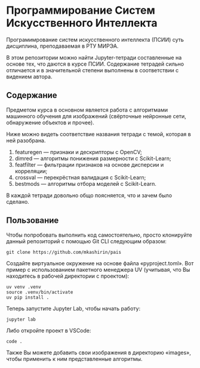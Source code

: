 # Программирование Систем Искусственного Интеллекта

Програмимрование систем искусственного интеллекта (ПСИИ) суть дисциплина,
преподаваемая в РТУ МИРЭА.

В этом репозитории можно найти Jupyter-тетради составленные на основе тех, что
даются в курсе ПСИИ. Содержание тетрадей сильно отличается
и в значительной степени выполнены в соответствии с видением автора.

## Содержание

Предметом курса в основном является работа с алгоритмами машинного обучения для
изображений (свёрточные нейронные сети, обнаружение объектов и прочее).

Ниже можно видеть соответствие названия тетради с темой, которая в ней
разобрана.

1. featuregen — признаки и дескрипторы с OpenCV;
2. dimred — алгоритмы понижения размерности с Scikit-Learn;
3. featfilter — фильтрации признаков на основе дисперсии и корреляции;
4. crossval — перекрёстная валидация с Scikit-Learn;
5. bestmods — алгоритмы отбора моделей с Scikit-Learn.

В каждой тетради довольно общо поясняется, что и зачем было сделано.

## Пользование

Чтобы попробовать выполнить код самостоятельно, просто клонируйте данный
репозиторий с помощью Git CLI следующим образом:

```shell
git clone https://github.com/mkashirin/pais
```

Создайте виртуальное окружение на основе файла «pyproject.toml». Вот пример с
использованием пакетного менеджера UV (учитывая, что Вы находитесь в
рабочей директории с проектом):

```shell
uv venv .venv
source .venv/bin/activate
uv pip install .
```

Теперь запустите Jupyter Lab, чтобы начать работу:

```shell
jupyter lab
```

Либо откройте проект в VSCode:
```shell
code .
```

Также Вы можете добавить свои изображения в директорию «images», чтобы
применить к ним представленные алгоритмы.
